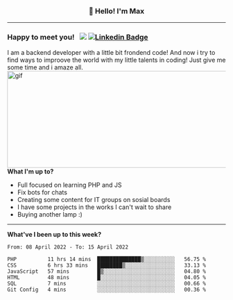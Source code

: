 ### <p align="center">👋 Hello! I'm Max</p>

--------

### Happy to meet you! &nbsp; ![](https://komarev.com/ghpvc/?username=romartiny) [![Linkedin Badge](https://img.shields.io/badge/-LinkedIn-0e76a8?style=flat-square&logo=Linkedin&logoColor=white)](https://www.linkedin.com/in/romartiny/)

I am a backend developer with a little bit frondend code! And now i try to find ways to improove the world with my little talents in coding! Just give me some time and i amaze all.
<img align="right" alt="gif" src="https://64.media.tumblr.com/e1c5da7500447ac51ab1661819d6f4b2/1a4296433cef4166-8b/s1280x1920/b8361cd88301da5372f86efff22d950c16dbed9b.gif" width="530" height="223" />

**What I'm up to?**

- Full focused on learning PHP and JS
- Fix bots for chats
- Creating some content for IT groups on sosial boards
- I have some projects in the works I can't wait to share
- Buying another lamp :) 

-------

**What've I been up to this week?** 

<!--START_SECTION:waka-->

```text
From: 08 April 2022 - To: 15 April 2022

PHP          11 hrs 14 mins  ██████████████▒░░░░░░░░░░   56.75 %
CSS          6 hrs 33 mins   ████████▒░░░░░░░░░░░░░░░░   33.13 %
JavaScript   57 mins         █▒░░░░░░░░░░░░░░░░░░░░░░░   04.80 %
HTML         48 mins         █░░░░░░░░░░░░░░░░░░░░░░░░   04.05 %
SQL          7 mins          ░░░░░░░░░░░░░░░░░░░░░░░░░   00.66 %
Git Config   4 mins          ░░░░░░░░░░░░░░░░░░░░░░░░░   00.36 %
```

<!--END_SECTION:waka-->
